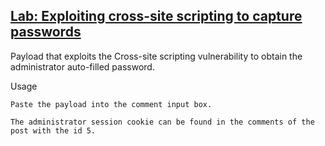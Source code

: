 ## [Lab: Exploiting cross-site scripting to capture passwords](https://portswigger.net/web-security/cross-site-scripting/exploiting/lab-capturing-passwords)

Payload that exploits the Cross-site scripting vulnerability to obtain the administrator auto-filled password.

Usage
```
Paste the payload into the comment input box.

The administrator session cookie can be found in the comments of the post with the id 5.
```
